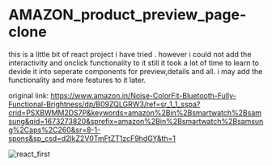 # AMAZON_product_preview_page-clone

this is a little bit of react project i have tried . however i could not add the interactivity and onclick functionality to it still it took a lot of time to learn to devide it into seperate components for preview,details and all. i may add the functionality and more features to it later.

original link: https://www.amazon.in/Noise-ColorFit-Bluetooth-Fully-Functional-Brightness/dp/B09ZQLGRW3/ref=sr_1_1_sspa?crid=PSXBWMM2DS7P&keywords=amazon%2Bin%2Bsmartwatch%2Bsamsung&qid=1673273820&sprefix=amazon%2Bin%2Bsmartwatch%2Bsamsung%2Caps%2C260&sr=8-1-spons&sp_csd=d2lkZ2V0TmFtZT1zcF9hdGY&th=1






![react_first](https://user-images.githubusercontent.com/91087103/211953754-8a3c205e-fc6a-4c19-b8ea-ba42d2c3ec44.png)
